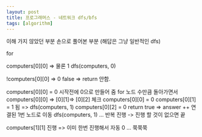 ```yaml
---
layout: post
title: 프로그래머스 - 네트워크 dfs/bfs
tags: [algorithm]
---
```


이해 가지 않았던 부분 손으로 풀어본 부분 (해답은 그냥 일반적인 dfs)

for 

  computers[0][0] => 물론 1
 dfs(computers, 0)

 !computers[0][0]  => 0 false => return 안함.

  computers[0][0] = 0 시작전에 0으로 만들어 줌
  for
  노드 수만큼 돌아가면서 computers[0][0] => [0][1]=> [0][2] 체크
  computers[0][0] = 0
  computers[0][1] = 1 됨 => dfs(computers, 1)
  computers[0][2] = 0 
  return true
  => answer ++ 
  연결된 1번 노드로 이동
  dfs(computers, 1)
  ... 반복 진행 -> 진행 할 것이 없으면 끝

  computers[1][1] 진행 => 이미 한번 진행해서 자동 0 
  ... 쭉쭉쭉